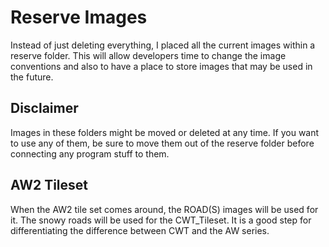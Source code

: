 # Reserve Images

Instead of just deleting everything, I placed all the current images within a reserve folder. This will allow developers time to change the image conventions and also to have a place to store images that may be used in the future.

## Disclaimer

Images in these folders might be moved or deleted at any time. If you want to use any of them, be sure to move them out of the reserve folder before connecting any program stuff to them.

## AW2 Tileset

When the AW2 tile set comes around, the ROAD(S) images will be used for it. The snowy roads will be used for the CWT_Tileset. It is a good step for differentiating the difference between CWT and the AW series.